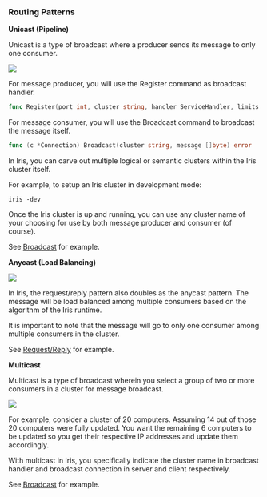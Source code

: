 <script>
  (function(i,s,o,g,r,a,m){i['GoogleAnalyticsObject']=r;i[r]=i[r]||function(){
  (i[r].q=i[r].q||[]).push(arguments)},i[r].l=1*new Date();a=s.createElement(o),
  m=s.getElementsByTagName(o)[0];a.async=1;a.src=g;m.parentNode.insertBefore(a,m)
  })(window,document,'script','//www.google-analytics.com/analytics.js','ga');

  ga('create', 'UA-71257746-1', 'auto');
  ga('send', 'pageview');

</script>

### Routing Patterns

**Unicast (Pipeline)**

Unicast is a type of broadcast where a producer sends its message to only one consumer.

<img src="https://itjumpstart.files.wordpress.com/2016/02/320px-unicast-svg.png">

For message producer, you will use the Register command as broadcast handler.

```go
func Register(port int, cluster string, handler ServiceHandler, limits *ServiceLimits) (*Service, error)
```

For message consumer, you will use the Broadcast command to broadcast the message itself.

```go
func (c *Connection) Broadcast(cluster string, message []byte) error
```

In Iris, you can carve out multiple logical or semantic clusters within the Iris cluster itself.

For example, to setup an Iris cluster in development mode:

```
iris -dev
```

Once the Iris cluster is up and running, you can use any cluster name of your choosing for use by both message producer and consumer (of course).

See <a href="https://github.com/IrisMQ/book/blob/master/principles/broadcast.md">Broadcast</a> for example.

**Anycast (Load Balancing)**

<img src="https://itjumpstart.files.wordpress.com/2016/02/320px-anycast-svg.png">

In Iris, the request/reply pattern also doubles as the anycast pattern. The message will be load balanced among multiple consumers based on
the algorithm of the Iris runtime.

It is important to note that the message will go to only one consumer among multiple consumers in the cluster.

See <a href="#requestreply">Request/Reply</a> for example.


**Multicast**

Multicast is a type of broadcast wherein you select a group of two or more consumers in a cluster for message broadcast.

<img src="https://itjumpstart.files.wordpress.com/2016/02/320px-multicast-svg.png">

For example, consider a cluster of 20 computers. Assuming 14 out of those 20 computers were fully updated. You want the remaining 6 computers
to be updated so you get their respective IP addresses and update them accordingly.

With multicast in Iris, you specifically indicate the cluster name in broadcast handler and broadcast connection in server and client respectively.

See <a href="https://github.com/IrisMQ/book/blob/master/principles/broadcast.md">Broadcast</a> for example.
